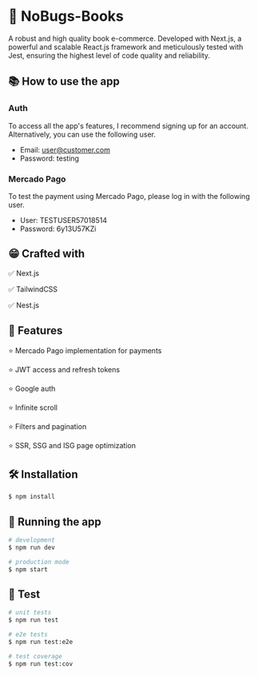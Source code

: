 # 📖 NoBugs-Books

A robust and high quality book e-commerce. Developed with Next.js, a powerful and scalable React.js framework and meticulously tested with Jest, ensuring the highest level of code quality and reliability.

## 📚 How to use the app

### Auth

To access all the app's features, I recommend signing up for an account. Alternatively, you can use the following user.

- Email: user@customer.com
- Password: testing

### Mercado Pago

To test the payment using Mercado Pago, please log in with the following user.

- User: TESTUSER57018514
- Password: 6y13U57KZi

## 😁 Crafted with

✅ Next.js

✅ TailwindCSS

✅ Nest.js

## 🌟 Features

⭐️ Mercado Pago implementation for payments

⭐️ JWT access and refresh tokens

⭐️ Google auth

⭐️ Infinite scroll 

⭐️ Filters and pagination

⭐️ SSR, SSG and ISG page optimization

## 🛠 Installation

```bash
$ npm install
```

## 🚀 Running the app

```bash
# development
$ npm run dev

# production mode
$ npm start
```

## 🧪 Test

```bash
# unit tests
$ npm run test

# e2e tests
$ npm run test:e2e

# test coverage
$ npm run test:cov
```
